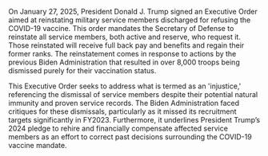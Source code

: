 On January 27, 2025, President Donald J. Trump signed an Executive Order aimed at reinstating military service members discharged for refusing the COVID-19 vaccine. This order mandates the Secretary of Defense to reinstate all service members, both active and reserve, who request it. Those reinstated will receive full back pay and benefits and regain their former ranks. The reinstatement comes in response to actions by the previous Biden Administration that resulted in over 8,000 troops being dismissed purely for their vaccination status.

This Executive Order seeks to address what is termed as an 'injustice,' referencing the dismissal of service members despite their potential natural immunity and proven service records. The Biden Administration faced critiques for these dismissals, particularly as it missed its recruitment targets significantly in FY2023. Furthermore, it underlines President Trump’s 2024 pledge to rehire and financially compensate affected service members as an effort to correct past decisions surrounding the COVID-19 vaccine mandate.